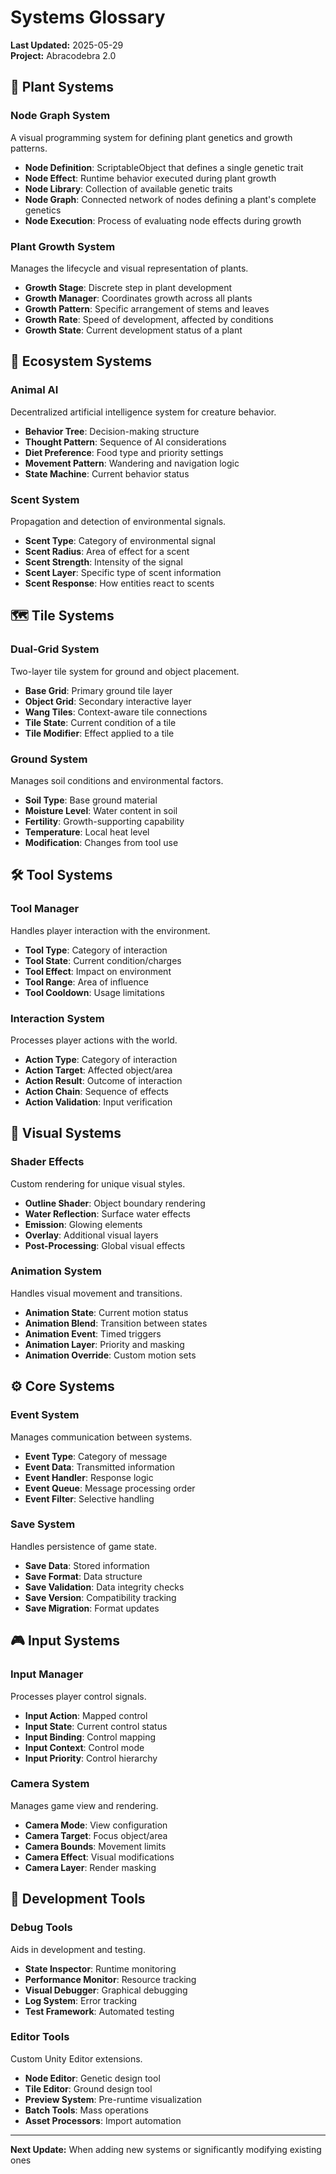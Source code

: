 # Systems Glossary

**Last Updated:** 2025-05-29  
**Project:** Abracodebra 2.0

## 🌱 Plant Systems

### Node Graph System
A visual programming system for defining plant genetics and growth patterns.

- **Node Definition**: ScriptableObject that defines a single genetic trait
- **Node Effect**: Runtime behavior executed during plant growth
- **Node Library**: Collection of available genetic traits
- **Node Graph**: Connected network of nodes defining a plant's complete genetics
- **Node Execution**: Process of evaluating node effects during growth

### Plant Growth System
Manages the lifecycle and visual representation of plants.

- **Growth Stage**: Discrete step in plant development
- **Growth Manager**: Coordinates growth across all plants
- **Growth Pattern**: Specific arrangement of stems and leaves
- **Growth Rate**: Speed of development, affected by conditions
- **Growth State**: Current development status of a plant

## 🦊 Ecosystem Systems

### Animal AI
Decentralized artificial intelligence system for creature behavior.

- **Behavior Tree**: Decision-making structure
- **Thought Pattern**: Sequence of AI considerations
- **Diet Preference**: Food type and priority settings
- **Movement Pattern**: Wandering and navigation logic
- **State Machine**: Current behavior status

### Scent System
Propagation and detection of environmental signals.

- **Scent Type**: Category of environmental signal
- **Scent Radius**: Area of effect for a scent
- **Scent Strength**: Intensity of the signal
- **Scent Layer**: Specific type of scent information
- **Scent Response**: How entities react to scents

## 🗺️ Tile Systems

### Dual-Grid System
Two-layer tile system for ground and object placement.

- **Base Grid**: Primary ground tile layer
- **Object Grid**: Secondary interactive layer
- **Wang Tiles**: Context-aware tile connections
- **Tile State**: Current condition of a tile
- **Tile Modifier**: Effect applied to a tile

### Ground System
Manages soil conditions and environmental factors.

- **Soil Type**: Base ground material
- **Moisture Level**: Water content in soil
- **Fertility**: Growth-supporting capability
- **Temperature**: Local heat level
- **Modification**: Changes from tool use

## 🛠️ Tool Systems

### Tool Manager
Handles player interaction with the environment.

- **Tool Type**: Category of interaction
- **Tool State**: Current condition/charges
- **Tool Effect**: Impact on environment
- **Tool Range**: Area of influence
- **Tool Cooldown**: Usage limitations

### Interaction System
Processes player actions with the world.

- **Action Type**: Category of interaction
- **Action Target**: Affected object/area
- **Action Result**: Outcome of interaction
- **Action Chain**: Sequence of effects
- **Action Validation**: Input verification

## 🎨 Visual Systems

### Shader Effects
Custom rendering for unique visual styles.

- **Outline Shader**: Object boundary rendering
- **Water Reflection**: Surface water effects
- **Emission**: Glowing elements
- **Overlay**: Additional visual layers
- **Post-Processing**: Global visual effects

### Animation System
Handles visual movement and transitions.

- **Animation State**: Current motion status
- **Animation Blend**: Transition between states
- **Animation Event**: Timed triggers
- **Animation Layer**: Priority and masking
- **Animation Override**: Custom motion sets

## ⚙️ Core Systems

### Event System
Manages communication between systems.

- **Event Type**: Category of message
- **Event Data**: Transmitted information
- **Event Handler**: Response logic
- **Event Queue**: Message processing order
- **Event Filter**: Selective handling

### Save System
Handles persistence of game state.

- **Save Data**: Stored information
- **Save Format**: Data structure
- **Save Validation**: Data integrity checks
- **Save Version**: Compatibility tracking
- **Save Migration**: Format updates

## 🎮 Input Systems

### Input Manager
Processes player control signals.

- **Input Action**: Mapped control
- **Input State**: Current control status
- **Input Binding**: Control mapping
- **Input Context**: Control mode
- **Input Priority**: Control hierarchy

### Camera System
Manages game view and rendering.

- **Camera Mode**: View configuration
- **Camera Target**: Focus object/area
- **Camera Bounds**: Movement limits
- **Camera Effect**: Visual modifications
- **Camera Layer**: Render masking

## 🔧 Development Tools

### Debug Tools
Aids in development and testing.

- **State Inspector**: Runtime monitoring
- **Performance Monitor**: Resource tracking
- **Visual Debugger**: Graphical debugging
- **Log System**: Error tracking
- **Test Framework**: Automated testing

### Editor Tools
Custom Unity Editor extensions.

- **Node Editor**: Genetic design tool
- **Tile Editor**: Ground design tool
- **Preview System**: Pre-runtime visualization
- **Batch Tools**: Mass operations
- **Asset Processors**: Import automation

---

**Next Update:** When adding new systems or significantly modifying existing ones
